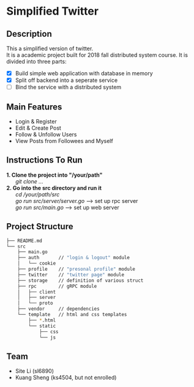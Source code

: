 # Simplified Twitter

## Description
This a simplified version of twitter.  
It is a academic project built for 2018 fall distributed system course.
It is divided into three parts:
- [x] Build simple web application with database in memory
- [x] Split off backend into a seperate service
- [ ] Bind the service with a distributed system

## Main Features
- Login & Register
- Edit & Create Post
- Follow & Unfollow Users
- View Posts from Followees and Myself 

## Instructions To Run
**1. Clone the project into "/your/path"**  
&nbsp;&nbsp;&nbsp;&nbsp;&nbsp;&nbsp;*git clone ...*   
**2. Go into the src directory and run it**  
&nbsp;&nbsp;&nbsp;&nbsp;&nbsp;&nbsp;*cd /your/path/src*  
&nbsp;&nbsp;&nbsp;&nbsp;&nbsp;&nbsp;*go run src/server/server.go*  --> set up rpc server  
&nbsp;&nbsp;&nbsp;&nbsp;&nbsp;&nbsp;*go run src/main.go*           --> set up web server  

## Project Structure
```bash
├── README.md
└── src
    ├── main.go
    ├── auth       // "login & logout" module
    │   └── cookie
    ├── profile    // "presonal profile" module
    ├── twitter    // "twitter page" module
    ├── storage    // definition of various struct
    ├── rpc        // gRPC module
    │   ├── client
    │   ├── server
    │   └── proto
    ├── vendor     // dependencies
    └── template   // html and css templates
        ├── *.html
        └── static
            ├── css
            └── js
```

## Team
- Site Li (sl6890)
- Kuang Sheng (ks4504, but not enrolled)
